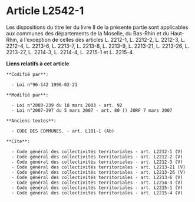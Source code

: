 # Article L2542-1

Les dispositions du titre Ier du livre II de la présente partie sont applicables aux communes des départements de la Moselle,
du Bas-Rhin et du Haut-Rhin, à l'exception de celles des articles L. 2212-1, L. 2212-2, L. 2212-3, L. 2212-4, L. 2213-6, L.
2213-7, L. 2213-8, L. 2213-9, 
L. 2213-21, L. 2213-26, L. 2213-27, L. 2214-3, L. 2214-4,
L. 2215-1 et L. 2215-4.

**Liens relatifs à cet article**

	**Codifié par**:

	  - Loi n°96-142 1996-02-21

	**Modifié par**:

	  - Loi n°2003-239 du 18 mars 2003 - art. 92
	  - Loi n°2007-297 du 5 mars 2007 - art. 80 () JORF 7 mars 2007

	**Anciens textes**:

	  - CODE DES COMMUNES. - art. L181-1 (Ab)

	**Cite**:

	  - Code général des collectivités territoriales - art. L2212-1 (V)
	  - Code général des collectivités territoriales - art. L2212-2 (V)
	  - Code général des collectivités territoriales - art. L2212-3 (V)
	  - Code général des collectivités territoriales - art. L2213-21 (V)
	  - Code général des collectivités territoriales - art. L2213-26 (V)
	  - Code général des collectivités territoriales - art. L2213-6 (V)
	  - Code général des collectivités territoriales - art. L2214-3 (V)
	  - Code général des collectivités territoriales - art. L2215-1 (V)
	  - Code général des collectivités territoriales - art. L2215-4 (V)
